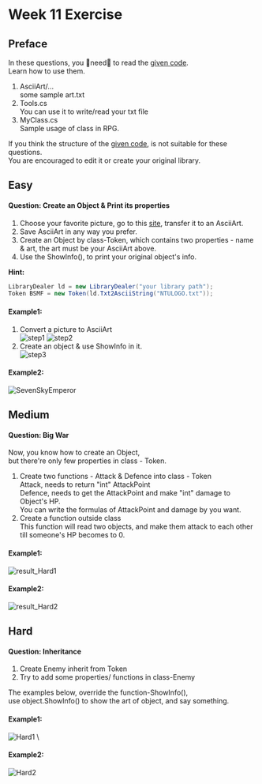 # Week 11 Exercise

## Preface
In these questions, you :rotating_light:need:rotating_light: to read the [given code](https://github.com/fordevoted/1092_EE3031_Computer-Programming/tree/main/exercise/week11_Library). \
Learn how to use them.
1. AsciiArt/... \
   some sample art.txt
2. Tools.cs \
   You can use it to write/read your txt file
3. MyClass.cs \
   Sample usage of class in RPG.
   
If you think the structure of the [given code](https://github.com/fordevoted/1092_EE3031_Computer-Programming/tree/main/exercise/week11_Library), is not suitable for these questions. \
You are encouraged to edit it or create your original library.


## Easy
#### Question: Create an Object & Print its properties

1. Choose your favorite picture, go to this [site](https://www.text-image.com/convert/ascii.html), transfer it to an AsciiArt. 
2. Save AsciiArt in any way you prefer. 
3. Create an Object by class-Token, which contains two properties - name & art, the art must be your AsciiArt above.
4. Use the ShowInfo(), to print your original object's info.

**Hint:** 
```C#
LibraryDealer ld = new LibraryDealer("your library path");
Token BSMF = new Token(ld.Txt2AsciiString("NTULOGO.txt"));
```

#### Example1:
1. Convert a picture to AsciiArt\
![step1](https://imgur.com/33be3TT.jpg)
![step2](https://imgur.com/n06tUPY.jpg)
2. Create an object & use ShowInfo in it. \
![step3](https://imgur.com/0Ru1Aax.jpg)
#### Example2:
![SevenSkyEmperor](https://imgur.com/W0COZlc.jpg)

## Medium
#### Question: Big War

Now, you know how to create an Object, \
but there're only few properties in class - Token.

1. Create two functions - Attack & Defence into class - Token \
   Attack,  needs to return "int" AttackPoint \
   Defence, needs to get the AttackPoint and make "int" damage to Object's HP. \
   You can write the formulas of AttackPoint and damage by you want.
2. Create a function outside class \
   This function will read two objects, and make them attack to each other till someone's HP becomes to 0.

#### Example1:
![result_Hard1](https://imgur.com/aX15AB2.jpg)
#### Example2:
![result_Hard2](https://imgur.com/qhASwgf.jpg)

## Hard
#### Question: Inheritance

1. Create Enemy inherit from Token
2. Try to add some properties/ functions in class-Enemy

The examples below, override the function-ShowInfo(), \
use object.ShowInfo() to show the art of object, and say something.
#### Example1:
![Hard1](https://imgur.com/5INBjQo.jpg) \
#### Example2:
![Hard2](https://imgur.com/TKeZWJO.jpg)
